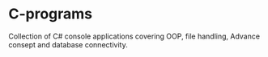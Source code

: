 # C-programs
Collection of C# console applications covering OOP, file handling, Advance consept and database connectivity.  
